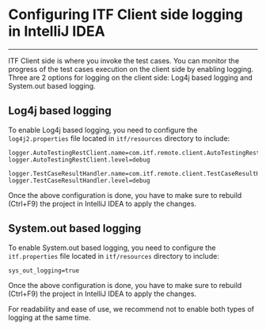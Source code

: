 
# Configuring ITF Client side logging in IntelliJ IDEA

* * *

ITF Client side is where you invoke the test cases. You can monitor the progress of the test cases execution on the client side by enabling logging.
Three are 2 options for logging on the client side:
Log4j based logging and System.out based logging.

## Log4j based logging

To enable Log4j based logging, you need to configure the `log4j2.properties` file located in `itf/resources` directory to include:
```properties
logger.AutoTestingRestClient.name=com.itf.remote.client.AutoTestingRestClient
logger.AutoTestingRestClient.level=debug

logger.TestCaseResultHandler.name=com.itf.remote.client.TestCaseResultHandler
logger.TestCaseResultHandler.level=debug
```
Once the above configuration is done, you have to make sure to rebuild (Ctrl+F9) the project in IntelliJ IDEA to apply the changes.

## System.out based logging

To enable System.out based logging, you need to configure the `itf.properties` file located in `itf/resources` directory to include:
```properties
sys_out_logging=true
```
Once the above configuration is done, you have to make sure to rebuild (Ctrl+F9) the project in IntelliJ IDEA to apply the changes.

<div class="my_note">
For readability and ease of use, we recommend not to enable both types of logging at the same time.
</div>